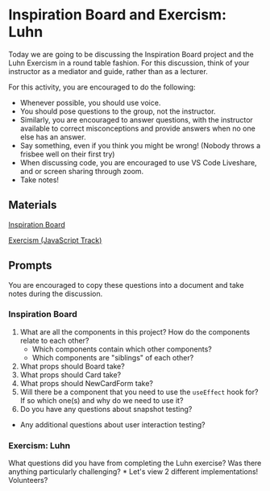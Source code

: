 # Inspiration Board and Exercism: Luhn

Today we are going to be discussing the Inspiration Board project and the Luhn Exercism in a round table fashion. For this discussion, think of your instructor as a mediator and guide, rather than as a lecturer.

For this activity, you are encouraged to do the following:

* Whenever possible, you should use voice.
* You should pose questions to the group, not the instructor.
* Similarly, you are encouraged to answer questions, with the instructor available to correct misconceptions and provide answers when no one else has an answer.
* Say something, even if you think you might be wrong! (Nobody throws a frisbee well on their first try)
* When discussing code, you are encouraged to use VS Code Liveshare, and or screen sharing through zoom.
* Take notes!

## Materials
[Inspiration Board](https://github.com/Ada-C13/inspiration-board)

[Exercism (JavaScript Track)](https://exercism.io/my/tracks/javascript)

## Prompts
You are encouraged to copy these questions into a document and take notes during the discussion.

### Inspiration Board
1. What are all the components in this project? How do the components relate to each other? 
    * Which components contain which other components?
    * Which components are "siblings" of each other?
1. What props should Board take?
1. What props should Card take?
1. What props should NewCardForm take?
1. Will there be a component that you need to use the `useEffect` hook for? If so which one(s) and why do we need to use it?
1. Do you have any questions about snapshot testing? 
  * Any additional questions about user interaction testing?

### Exercism: Luhn
What questions did you have from completing the Luhn exercise? Was there anything particularly challenging? 
    * Let's view 2 different implementations! Volunteers?
